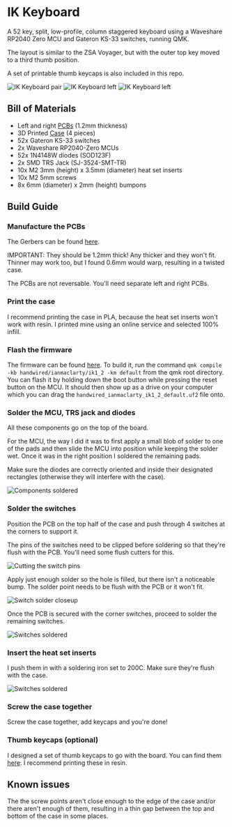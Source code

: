 # IK Keyboard

A 52 key, split, low-profile, column staggered keyboard using a Waveshare RP2040 Zero MCU and Gateron KS-33 switches, running QMK.

The layout is similar to the ZSA Voyager, but with the outer top key moved to a third thumb position.

A set of printable thumb keycaps is also included in this repo.

![IK Keyboard pair](1.2/photos/completed_pair.png)
![IK Keyboard left](1.2/photos/completed_left.png)
![IK Keyboard left](1.2/photos/completed_bottom.png)

## Bill of Materials

- Left and right [PCBs](1.2/gerbers) (1.2mm thickness)
- 3D Printed [Case](1.2/stls) (4 pieces)
- 52x Gateron KS-33 switches
- 2x Waveshare RP2040-Zero MCUs
- 52x 1N4148W diodes (SOD123F)
- 2x SMD TRS Jack (SJ-3524-SMT-TR)
- 10x M2 3mm (height) x 3.5mm (diameter) heat set inserts
- 10x M2 5mm screws
- 8x 6mm (diameter) x 2mm (height) bumpons

## Build Guide

### Manufacture the PCBs

The Gerbers can be found [here](1.2/gerbers). 

IMPORTANT: They should be 1.2mm thick! Any thicker and they won't fit.
Thinner may work too, but I found 0.6mm would warp, resulting in a twisted case.

The PCBs are not reversable. You'll need separate left and right PCBs.

### Print the case

I recommend printing the case in PLA, because the heat set inserts won't work with resin.
I printed mine using an online service and selected 100% infill.

### Flash the firmware

The firmware can be found [here](https://github.com/ianmaclarty/qmk_firmware/tree/master/keyboards/handwired/ianmaclarty/ik1_2). 
To build it, run the command `qmk compile -kb handwired/ianmaclarty/ik1_2 -km default` from the qmk root directory. 
You can flash it by holding down the boot button while pressing the reset button on the MCU.
It should then show up as a drive on your computer which you can drag the `handwired_ianmaclarty_ik1_2_default.uf2` file onto.

### Solder the MCU, TRS jack and diodes

All these components go on the top of the board.

For the MCU, the way I did it was to first apply a small blob of solder to one of the pads and 
then slide the MCU into position while keeping the solder wet. Once it was in the 
right position I soldered the remaining pads.

Make sure the diodes are correctly oriented and inside their designated rectangles (otherwise they will interfere with the case).

![Components soldered](1.2/photos/pcb_soldered.png)

### Solder the switches

Position the PCB on the top half of the case and push through 4 switches at the corners to support it.

The pins of the switches need to be clipped before soldering so that they're flush with the PCB. You'll need
some flush cutters for this.

![Cutting the switch pins](1.2/photos/switch_pin_cut.png) 

Apply just enough solder so the hole is filled, but there isn't a noticeable bump. The solder point needs to be
flush with the PCB or it won't fit.

![Switch solder closeup](1.2/photos/switch_solder_closeup.png) 

Once the PCB is secured with the corner switches, proceed to solder the remaining switches.

![Switches soldered](1.2/photos/all_switches_soldered.png)

### Insert the heat set inserts

I push them in with a soldering iron set to 200C. Make sure they're flush with the case.

![Switches soldered](1.2/photos/inserts_inserted.png)

### Screw the case together

Screw the case together, add keycaps and you're done!

### Thumb keycaps (optional)

I designed a set of thumb keycaps to go with the board. You can find them [here](Keycaps/). I recommend printing these in resin.

## Known issues

The the screw points aren't close enough to the edge of the case and/or there aren't enough of them, resulting
in a thin gap between the top and bottom of the case in some places.
